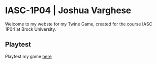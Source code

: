 # IASC-1P04 | Joshua Varghese

Welcome to my webste for my Twine Game, created for the course IASC 1P04 at Brock University.

## Playtest

Playtest my game [here]()
